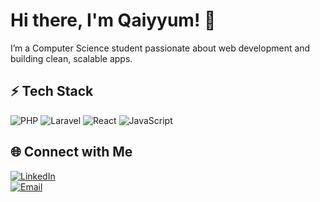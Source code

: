 # Hi there, I'm Qaiyyum! 👋  

I’m a Computer Science student passionate about web development and building clean, scalable apps.  

## ⚡ Tech Stack  
![PHP](https://img.shields.io/badge/PHP-%23777BB4.svg?style=flat&logo=php&logoColor=white)
![Laravel](https://img.shields.io/badge/Laravel-%23FF2D20.svg?style=flat&logo=laravel&logoColor=white)
![React](https://img.shields.io/badge/React-%2361dafb.svg?style=flat&logo=react&logoColor=black)
![JavaScript](https://img.shields.io/badge/JavaScript-%23f7df1c.svg?style=flat&logo=javascript&logoColor=black)

## 🌐 Connect with Me  
[![LinkedIn](https://img.shields.io/badge/LinkedIn-%230077B5.svg?style=flat&logo=linkedin&logoColor=white)](https://www.linkedin.com/in/qaiyyum-kamal)  
[![Email](https://img.shields.io/badge/Email-%23D14836.svg?style=flat&logo=gmail&logoColor=white)](mailto:qaiyyumkamal047@gmail.com)  
